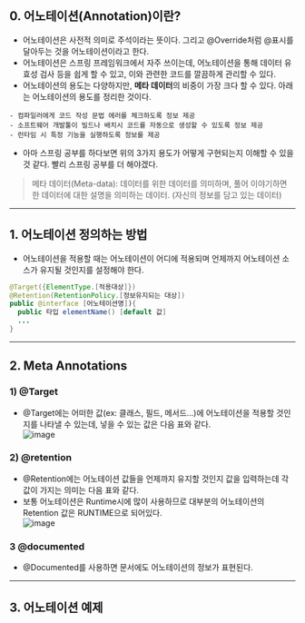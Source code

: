 
## 0. 어노테이션(Annotation)이란?
- 어노테이션은 사전적 의미로 주석이라는 뜻이다. 그리고 @Override처럼 @표시를 달아두는 것을 어노테이션이라고 한다.
- 어노테이션은 스프링 프레임워크에서 자주 쓰이는데, 어노테이션을 통해 데이터 유효성 검사 등을 쉽게 할 수 있고, 이와 관련한 코드를 깔끔하게 관리할 수 있다.
- 어노테이션의 용도는 다양하지만, **메타 데이터**의 비중이 가장 크다 할 수 있다. 아래는 어노테이션의 용도를 정리한 것이다.
```
- 컴파일러에게 코드 작성 문법 에러를 체크하도록 정보 제공
- 소프트웨어 개발툴이 빌드나 배치시 코드를 자동으로 생성할 수 있도록 정보 제공
- 런타임 시 특정 기능을 실행하도록 정보를 제공
```
- 아마 스프링 공부를 하다보면 위의 3가지 용도가 어떻게 구현되는지 이해할 수 있을 것 같다. 빨리 스프링 공부를 더 해야겠다.

> 메타 데이터(Meta-data): 데이터를 위한 데이터를 의미하며, 풀어 이야기하면 한 데이터에 대한 설명을 의미하는 데이터. (자신의 정보를 담고 있는 데이터)
---

## 1. 어노테이션 정의하는 방법
- 어노테이션을 적용할 때는 어노테이션이 어디에 적용되며 언제까지 어노테이션 소스가 유지될 것인지를 설정해야 한다.
```java
@Target({ElementType.[적용대상]})
@Retention(RetentionPolicy.[정보유지되는 대상])
public @interface [어노테이션명]){
  public 타입 elementName() [default 값]
  ...
}
```
---

## 2. Meta Annotations
### 1) @Target
- @Target에는 어떠한 값(ex: 클래스, 필드, 메서드...)에 어노테이션을 적용할 것인지를 나타낼 수 있는데, 넣을 수 있는 값은 다음 표와 같다.   
![image](https://user-images.githubusercontent.com/61929745/120952914-f252f480-c786-11eb-9ba2-08e3631f4b01.png)

 ### 2) @retention
- @Retention에는 어노테이션 값들을 언제까지 유지할 것인지 값을 입력하는데 각 값이 가지는 의미는 다음 표와 같다. 
- 보통 어노테이션은 Runtime시에 많이 사용하므로 대부분의 어노테이션의 Retention 값은 RUNTIME으로 되어있다.   
![image](https://user-images.githubusercontent.com/61929745/120952939-00a11080-c787-11eb-8ffb-e22a480b4877.png)


### 3 @documented
- @Documented를 사용하면 문서에도 어노테이션의 정보가 표현된다.
---

## 3. 어노테이션 예제


